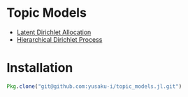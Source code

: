 # Topic Models
- [Latent Dirichlet Allocation](https://github.com/yusaku-i/topic_models.jl/tree/master/src/LDA)
- [Hierarchical Dirichlet Process](https://github.com/yusaku-i/topic_models.jl/tree/master/src/HDP)

# Installation
```julia
Pkg.clone("git@github.com:yusaku-i/topic_models.jl.git")
```
